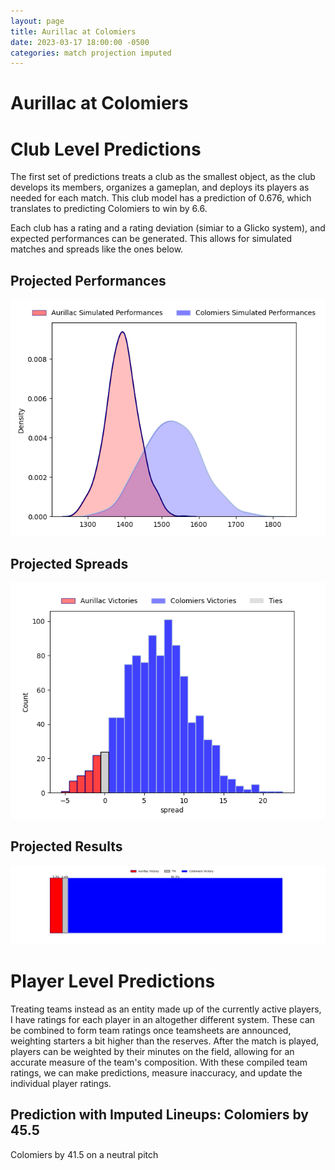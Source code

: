 ```yaml
---  
layout: page  
title: Aurillac at Colomiers  
date: 2023-03-17 18:00:00 -0500  
categories: match projection imputed  
---
```

# Aurillac at Colomiers

# Club Level Predictions


The first set of predictions treats a club as the smallest object, as the club develops its members, organizes a gameplan, and deploys its players as needed for each match. This club model has a prediction of 0.676, which translates to predicting Colomiers to win by 6.6.

Each club has a rating and a rating deviation (simiar to a Glicko system), and expected performances can be generated. This allows for simulated matches and spreads like the ones below.
## Projected Performances


![Projected Performances](plots/performances_2023-03-17-Colomiers-Aurillac.png)
## Projected Spreads


![Projected Spreads](plots/spreads_2023-03-17-Colomiers-Aurillac.png)
## Projected Results


![Projected Results](plots/resultbar_2023-03-17-Colomiers-Aurillac.png)
# Player Level Predictions


Treating teams instead as an entity made up of the currently active players, I have ratings for each player in an altogether different system. These can be combined to form team ratings once teamsheets are announced, weighting starters a bit higher than the reserves. After the match is played, players can be weighted by their minutes on the field, allowing for an accurate measure of the team's composition. With these compiled team ratings, we can make predictions, measure inaccuracy, and update the individual player ratings.
## Prediction with Imputed Lineups: Colomiers by 45.5


Colomiers by 41.5 on a neutral pitch

